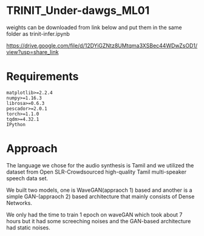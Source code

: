 # TRINIT_Under-dawgs_ML01

weights can be downloaded from link below and put them in the same folder as trinit-infer.ipynb

https://drive.google.com/file/d/12DYiGZNtz8UMtqma3XSBec44WDwZsOD1/view?usp=share_link

# Requirements
```
matplotlib>=2.2.4
numpy>=1.16.3
librosa>=0.6.3
pescador>=2.0.1
torch>=1.1.0
tqdm>=4.32.1
IPython
```
# Approach

The language we chose for the audio synthesis is Tamil and we utilized the dataset from Open SLR-Crowdsourced high-quality Tamil multi-speaker speech data set.

We built two models, one is WaveGAN(appraoch 1) based and another is a simple GAN-(appraoch 2) based architecture that mainly consists of Dense Networks.

We only had the time to train 1 epoch on waveGAN which took about 7 hours but it had some screeching noises and the GAN-based architecture had static noises.


